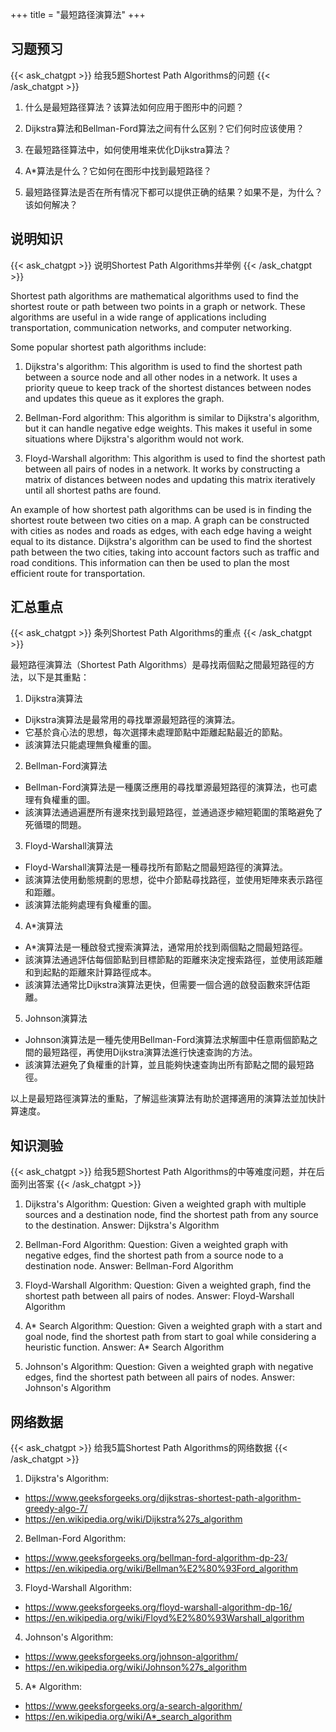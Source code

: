 +++
title = "最短路径演算法"
+++
## 习题预习
{{< ask_chatgpt >}}
给我5题Shortest Path Algorithms的问题
{{< /ask_chatgpt >}}



1. 什么是最短路径算法？该算法如何应用于图形中的问题？

2. Dijkstra算法和Bellman-Ford算法之间有什么区别？它们何时应该使用？

3. 在最短路径算法中，如何使用堆来优化Dijkstra算法？

4. A*算法是什么？它如何在图形中找到最短路径？

5. 最短路径算法是否在所有情况下都可以提供正确的结果？如果不是，为什么？该如何解决？   

## 说明知识
{{< ask_chatgpt >}}
说明Shortest Path Algorithms并举例
{{< /ask_chatgpt >}}



Shortest path algorithms are mathematical algorithms used to find the shortest route or path between two points in a graph or network. These algorithms are useful in a wide range of applications including transportation, communication networks, and computer networking.

Some popular shortest path algorithms include:

1. Dijkstra's algorithm: This algorithm is used to find the shortest path between a source node and all other nodes in a network. It uses a priority queue to keep track of the shortest distances between nodes and updates this queue as it explores the graph.

2. Bellman-Ford algorithm: This algorithm is similar to Dijkstra's algorithm, but it can handle negative edge weights. This makes it useful in some situations where Dijkstra's algorithm would not work.

3. Floyd-Warshall algorithm: This algorithm is used to find the shortest path between all pairs of nodes in a network. It works by constructing a matrix of distances between nodes and updating this matrix iteratively until all shortest paths are found.

An example of how shortest path algorithms can be used is in finding the shortest route between two cities on a map. A graph can be constructed with cities as nodes and roads as edges, with each edge having a weight equal to its distance. Dijkstra's algorithm can be used to find the shortest path between the two cities, taking into account factors such as traffic and road conditions. This information can then be used to plan the most efficient route for transportation.   

## 汇总重点
{{< ask_chatgpt >}}
条列Shortest Path Algorithms的重点
{{< /ask_chatgpt >}}



最短路徑演算法（Shortest Path Algorithms）是尋找兩個點之間最短路徑的方法，以下是其重點：

1. Dijkstra演算法

- Dijkstra演算法是最常用的尋找單源最短路徑的演算法。
- 它基於貪心法的思想，每次選擇未處理節點中距離起點最近的節點。
- 該演算法只能處理無負權重的圖。

2. Bellman-Ford演算法

- Bellman-Ford演算法是一種廣泛應用的尋找單源最短路徑的演算法，也可處理有負權重的圖。
- 該演算法通過遍歷所有邊來找到最短路徑，並通過逐步縮短範圍的策略避免了死循環的問題。

3. Floyd-Warshall演算法

- Floyd-Warshall演算法是一種尋找所有節點之間最短路徑的演算法。
- 該演算法使用動態規劃的思想，從中介節點尋找路徑，並使用矩陣來表示路徑和距離。
- 該演算法能夠處理有負權重的圖。

4. A*演算法

- A*演算法是一種啟發式搜索演算法，通常用於找到兩個點之間最短路徑。
- 該演算法通過評估每個節點到目標節點的距離來決定搜索路徑，並使用該距離和到起點的距離來計算路徑成本。
- 該演算法通常比Dijkstra演算法更快，但需要一個合適的啟發函數來評估距離。

5. Johnson演算法

- Johnson演算法是一種先使用Bellman-Ford演算法求解圖中任意兩個節點之間的最短路徑，再使用Dijkstra演算法進行快速查詢的方法。
- 該演算法避免了負權重的計算，並且能夠快速查詢出所有節點之間的最短路徑。

以上是最短路徑演算法的重點，了解這些演算法有助於選擇適用的演算法並加快計算速度。   

## 知识测验
{{< ask_chatgpt >}}
给我5题Shortest Path Algorithms的中等难度问题，并在后面列出答案
{{< /ask_chatgpt >}}



1. Dijkstra's Algorithm: 
    Question: Given a weighted graph with multiple sources and a destination node, find the shortest path from any source to the destination. 
    Answer: Dijkstra's Algorithm 

2. Bellman-Ford Algorithm: 
    Question: Given a weighted graph with negative edges, find the shortest path from a source node to a destination node. 
    Answer: Bellman-Ford Algorithm 

3. Floyd-Warshall Algorithm: 
    Question: Given a weighted graph, find the shortest path between all pairs of nodes. 
    Answer: Floyd-Warshall Algorithm 

4. A* Search Algorithm: 
    Question: Given a weighted graph with a start and goal node, find the shortest path from start to goal while considering a heuristic function. 
    Answer: A* Search Algorithm 

5. Johnson's Algorithm: 
    Question: Given a weighted graph with negative edges, find the shortest path between all pairs of nodes. 
    Answer: Johnson's Algorithm   

## 网络数据
{{< ask_chatgpt >}}
给我5篇Shortest Path Algorithms的网络数据
{{< /ask_chatgpt >}}



1. Dijkstra's Algorithm: 
- https://www.geeksforgeeks.org/dijkstras-shortest-path-algorithm-greedy-algo-7/
- https://en.wikipedia.org/wiki/Dijkstra%27s_algorithm

2. Bellman-Ford Algorithm:
- https://www.geeksforgeeks.org/bellman-ford-algorithm-dp-23/
- https://en.wikipedia.org/wiki/Bellman%E2%80%93Ford_algorithm

3. Floyd-Warshall Algorithm:
- https://www.geeksforgeeks.org/floyd-warshall-algorithm-dp-16/
- https://en.wikipedia.org/wiki/Floyd%E2%80%93Warshall_algorithm

4. Johnson's Algorithm:
- https://www.geeksforgeeks.org/johnson-algorithm/
- https://en.wikipedia.org/wiki/Johnson%27s_algorithm

5. A* Algorithm:
- https://www.geeksforgeeks.org/a-search-algorithm/
- https://en.wikipedia.org/wiki/A*_search_algorithm   

